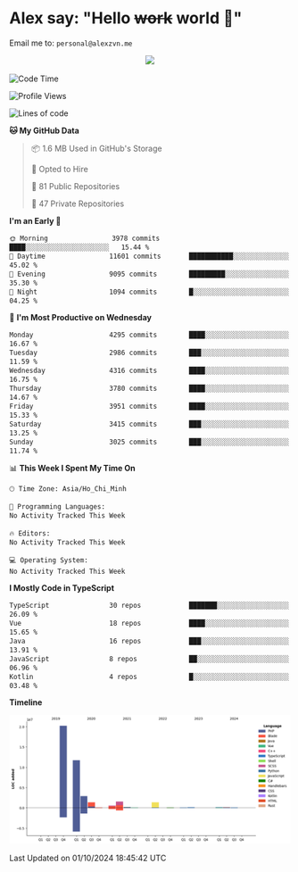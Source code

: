 # Alex say: "Hello ~~work~~ world 🐾"
Email me to: `personal@alexzvn.me`


<p align=center>
  <a href="https://skillicons.dev">
    <img src="https://skillicons.dev/icons?i=ts,js,php,nodejs,bun,vue,nuxt,react,svelte,tauri,laravel,rust,mongodb,docker,electron,redis,rabbitmq,tailwind,git,cloudflare,elysia,mysql,nginx,rollupjs,sentry,ubuntu,yarn,html,css,vite" />
  </a>
</p>

<!--START_SECTION:waka-->
![Code Time](http://img.shields.io/badge/Code%20Time-1%2C066%20hrs%2055%20mins-blue)

![Profile Views](http://img.shields.io/badge/Profile%20Views-1-blue)

![Lines of code](https://img.shields.io/badge/From%20Hello%20World%20I%27ve%20Written-40.6%20million%20lines%20of%20code-blue)

**🐱 My GitHub Data** 

> 📦 1.6 MB Used in GitHub's Storage 
 > 
> 💼 Opted to Hire
 > 
> 📜 81 Public Repositories 
 > 
> 🔑 47 Private Repositories 
 > 
**I'm an Early 🐤** 

```text
🌞 Morning                3978 commits        ████░░░░░░░░░░░░░░░░░░░░░   15.44 % 
🌆 Daytime                11601 commits       ███████████░░░░░░░░░░░░░░   45.02 % 
🌃 Evening                9095 commits        █████████░░░░░░░░░░░░░░░░   35.30 % 
🌙 Night                  1094 commits        █░░░░░░░░░░░░░░░░░░░░░░░░   04.25 % 
```
📅 **I'm Most Productive on Wednesday** 

```text
Monday                   4295 commits        ████░░░░░░░░░░░░░░░░░░░░░   16.67 % 
Tuesday                  2986 commits        ███░░░░░░░░░░░░░░░░░░░░░░   11.59 % 
Wednesday                4316 commits        ████░░░░░░░░░░░░░░░░░░░░░   16.75 % 
Thursday                 3780 commits        ████░░░░░░░░░░░░░░░░░░░░░   14.67 % 
Friday                   3951 commits        ████░░░░░░░░░░░░░░░░░░░░░   15.33 % 
Saturday                 3415 commits        ███░░░░░░░░░░░░░░░░░░░░░░   13.25 % 
Sunday                   3025 commits        ███░░░░░░░░░░░░░░░░░░░░░░   11.74 % 
```


📊 **This Week I Spent My Time On** 

```text
🕑︎ Time Zone: Asia/Ho_Chi_Minh

💬 Programming Languages: 
No Activity Tracked This Week

🔥 Editors: 
No Activity Tracked This Week

💻 Operating System: 
No Activity Tracked This Week
```

**I Mostly Code in TypeScript** 

```text
TypeScript               30 repos            ███████░░░░░░░░░░░░░░░░░░   26.09 % 
Vue                      18 repos            ████░░░░░░░░░░░░░░░░░░░░░   15.65 % 
Java                     16 repos            ███░░░░░░░░░░░░░░░░░░░░░░   13.91 % 
JavaScript               8 repos             ██░░░░░░░░░░░░░░░░░░░░░░░   06.96 % 
Kotlin                   4 repos             █░░░░░░░░░░░░░░░░░░░░░░░░   03.48 % 
```



**Timeline**

![Lines of Code chart](https://raw.githubusercontent.com/alexzvn/alexzvn/main/assets/bar_graph.png)


 Last Updated on 01/10/2024 18:45:42 UTC
<!--END_SECTION:waka-->
